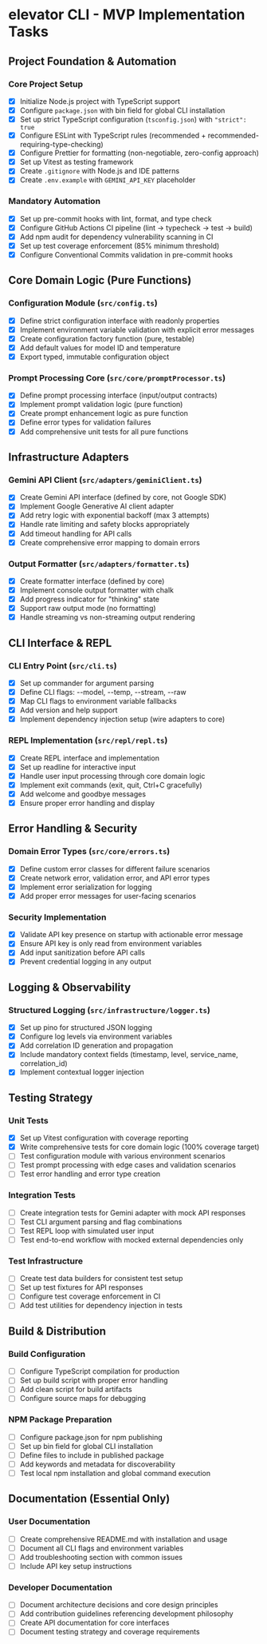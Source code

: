 # elevator CLI - MVP Implementation Tasks

## Project Foundation & Automation

### Core Project Setup

- [x] Initialize Node.js project with TypeScript support
- [x] Configure `package.json` with bin field for global CLI installation
- [x] Set up strict TypeScript configuration (`tsconfig.json`) with `"strict": true`
- [x] Configure ESLint with TypeScript rules (recommended + recommended-requiring-type-checking)
- [x] Configure Prettier for formatting (non-negotiable, zero-config approach)
- [x] Set up Vitest as testing framework
- [x] Create `.gitignore` with Node.js and IDE patterns
- [x] Create `.env.example` with `GEMINI_API_KEY` placeholder

### Mandatory Automation

- [x] Set up pre-commit hooks with lint, format, and type check
- [x] Configure GitHub Actions CI pipeline (lint → typecheck → test → build)
- [x] Add npm audit for dependency vulnerability scanning in CI
- [x] Set up test coverage enforcement (85% minimum threshold)
- [x] Configure Conventional Commits validation in pre-commit hooks

## Core Domain Logic (Pure Functions)

### Configuration Module (`src/config.ts`)

- [x] Define strict configuration interface with readonly properties
- [x] Implement environment variable validation with explicit error messages
- [x] Create configuration factory function (pure, testable)
- [x] Add default values for model ID and temperature
- [x] Export typed, immutable configuration object

### Prompt Processing Core (`src/core/promptProcessor.ts`)

- [x] Define prompt processing interface (input/output contracts)
- [x] Implement prompt validation logic (pure function)
- [x] Create prompt enhancement logic as pure function
- [x] Define error types for validation failures
- [x] Add comprehensive unit tests for all pure functions

## Infrastructure Adapters

### Gemini API Client (`src/adapters/geminiClient.ts`)

- [x] Create Gemini API interface (defined by core, not Google SDK)
- [x] Implement Google Generative AI client adapter
- [x] Add retry logic with exponential backoff (max 3 attempts)
- [x] Handle rate limiting and safety blocks appropriately
- [x] Add timeout handling for API calls
- [x] Create comprehensive error mapping to domain errors

### Output Formatter (`src/adapters/formatter.ts`)

- [x] Create formatter interface (defined by core)
- [x] Implement console output formatter with chalk
- [x] Add progress indicator for "thinking" state
- [x] Support raw output mode (no formatting)
- [x] Handle streaming vs non-streaming output rendering

## CLI Interface & REPL

### CLI Entry Point (`src/cli.ts`)

- [x] Set up commander for argument parsing
- [x] Define CLI flags: --model, --temp, --stream, --raw
- [x] Map CLI flags to environment variable fallbacks
- [x] Add version and help support
- [x] Implement dependency injection setup (wire adapters to core)

### REPL Implementation (`src/repl/repl.ts`)

- [x] Create REPL interface and implementation
- [x] Set up readline for interactive input
- [x] Handle user input processing through core domain logic
- [x] Implement exit commands (exit, quit, Ctrl+C gracefully)
- [x] Add welcome and goodbye messages
- [x] Ensure proper error handling and display

## Error Handling & Security

### Domain Error Types (`src/core/errors.ts`)

- [x] Define custom error classes for different failure scenarios
- [x] Create network error, validation error, and API error types
- [x] Implement error serialization for logging
- [x] Add proper error messages for user-facing scenarios

### Security Implementation

- [x] Validate API key presence on startup with actionable error message
- [x] Ensure API key is only read from environment variables
- [x] Add input sanitization before API calls
- [x] Prevent credential logging in any output

## Logging & Observability

### Structured Logging (`src/infrastructure/logger.ts`)

- [x] Set up pino for structured JSON logging
- [x] Configure log levels via environment variables
- [x] Add correlation ID generation and propagation
- [x] Include mandatory context fields (timestamp, level, service_name, correlation_id)
- [x] Implement contextual logger injection

## Testing Strategy

### Unit Tests

- [x] Set up Vitest configuration with coverage reporting
- [x] Write comprehensive tests for core domain logic (100% coverage target)
- [ ] Test configuration module with various environment scenarios
- [ ] Test prompt processing with edge cases and validation scenarios
- [ ] Test error handling and error type creation

### Integration Tests

- [ ] Create integration tests for Gemini adapter with mock API responses
- [ ] Test CLI argument parsing and flag combinations
- [ ] Test REPL loop with simulated user input
- [ ] Test end-to-end workflow with mocked external dependencies only

### Test Infrastructure

- [ ] Create test data builders for consistent test setup
- [ ] Set up test fixtures for API responses
- [ ] Configure test coverage enforcement in CI
- [ ] Add test utilities for dependency injection in tests

## Build & Distribution

### Build Configuration

- [ ] Configure TypeScript compilation for production
- [ ] Set up build script with proper error handling
- [ ] Add clean script for build artifacts
- [ ] Configure source maps for debugging

### NPM Package Preparation

- [ ] Configure package.json for npm publishing
- [ ] Set up bin field for global CLI installation
- [ ] Define files to include in published package
- [ ] Add keywords and metadata for discoverability
- [ ] Test local npm installation and global command execution

## Documentation (Essential Only)

### User Documentation

- [ ] Create comprehensive README.md with installation and usage
- [ ] Document all CLI flags and environment variables
- [ ] Add troubleshooting section with common issues
- [ ] Include API key setup instructions

### Developer Documentation

- [ ] Document architecture decisions and core design principles
- [ ] Add contribution guidelines referencing development philosophy
- [ ] Create API documentation for core interfaces
- [ ] Document testing strategy and coverage requirements
